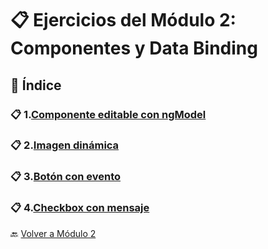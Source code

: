 # 📋 Ejercicios del Módulo 2: Componentes y Data Binding

## 📌 Índice

### 📋 1.[Componente editable con ngModel](./Ejercicio_1.md)
### 📋 2.[Imagen dinámica](./Ejercicio_2.md)
### 📋 3.[Botón con evento](./Ejercicio_3.md)
### 📋 4.[Checkbox con mensaje](./Ejercicio_4.md)

🔙 [Volver a Módulo 2](../Modulo_2.md)
